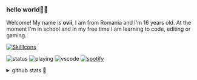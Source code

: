 ### hello world👋🏻
Welcome! My name is <b>ovii</b>, I am from Romania and I'm 16 years old. At the moment I'm in school and in my free time I am learning to code, editing or gaming.

[![SkillIcons](https://skillicons.dev/icons?i=vscode,cpp,html,css,ps,discord,gmail,twitter,github&perline=5)](https://skillicons.dev)

![status](https://api.statusbadges.me/badge/status/612327579487305745?simple=true)
![playing](https://api.statusbadges.me/badge/playing/612327579487305745)
![vscode](https://api.statusbadges.me/badge/vscode/612327579487305745)
[![spotify](https://api.statusbadges.me/badge/spotify/612327579487305745)](https://api.statusbadges.me/openspotify/612327579487305745)




<details>
  <summary>github stats 🥇</summary>
<img src="https://github-readme-stats.vercel.app/api/top-langs/?username=23ovii&layout=compact&theme=shadow_blue">
</details>
